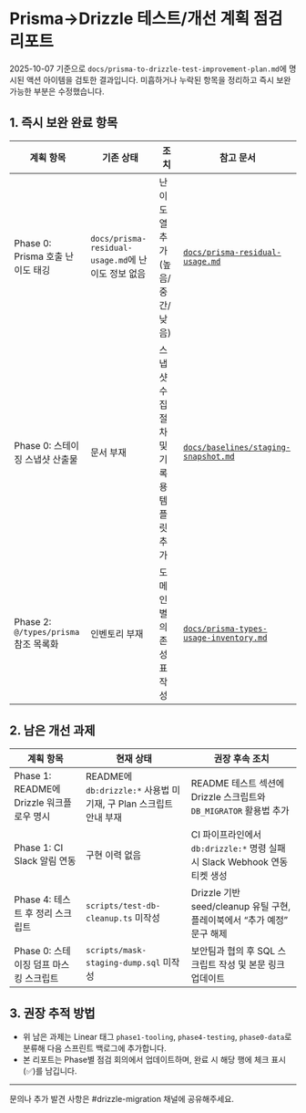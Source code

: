 # Prisma→Drizzle 테스트/개선 계획 점검 리포트

2025-10-07 기준으로 `docs/prisma-to-drizzle-test-improvement-plan.md`에 명시된 액션 아이템을 검토한 결과입니다. 미흡하거나 누락된 항목을
정리하고 즉시 보완 가능한 부분은 수정했습니다.

## 1. 즉시 보완 완료 항목
| 계획 항목 | 기존 상태 | 조치 | 참고 문서 |
| --- | --- | --- | --- |
| Phase 0: Prisma 호출 난이도 태깅 | `docs/prisma-residual-usage.md`에 난이도 정보 없음 | 난이도 열 추가(높음/중간/낮음) | [`docs/prisma-residual-usage.md`](./prisma-residual-usage.md) |
| Phase 0: 스테이징 스냅샷 산출물 | 문서 부재 | 스냅샷 수집 절차 및 기록용 템플릿 추가 | [`docs/baselines/staging-snapshot.md`](./baselines/staging-snapshot.md) |
| Phase 2: `@/types/prisma` 참조 목록화 | 인벤토리 부재 | 도메인별 의존성 표 작성 | [`docs/prisma-types-usage-inventory.md`](./prisma-types-usage-inventory.md) |

## 2. 남은 개선 과제
| 계획 항목 | 현재 상태 | 권장 후속 조치 |
| --- | --- | --- |
| Phase 1: README에 Drizzle 워크플로우 명시 | README에 `db:drizzle:*` 사용법 미기재, 구 Plan 스크립트 안내 부재 | README 테스트 섹션에 Drizzle 스크립트와 `DB_MIGRATOR` 활용법 추가 |
| Phase 1: CI Slack 알림 연동 | 구현 이력 없음 | CI 파이프라인에서 `db:drizzle:*` 명령 실패 시 Slack Webhook 연동 티켓 생성 |
| Phase 4: 테스트 후 정리 스크립트 | `scripts/test-db-cleanup.ts` 미작성 | Drizzle 기반 seed/cleanup 유틸 구현, 플레이북에서 “추가 예정” 문구 해제 |
| Phase 0: 스테이징 덤프 마스킹 스크립트 | `scripts/mask-staging-dump.sql` 미작성 | 보안팀과 협의 후 SQL 스크립트 작성 및 본문 링크 업데이트 |

## 3. 권장 추적 방법
- 위 남은 과제는 Linear 태그 `phase1-tooling`, `phase4-testing`, `phase0-data`로 분류해 다음 스프린트 백로그에 추가합니다.
- 본 리포트는 Phase별 점검 회의에서 업데이트하며, 완료 시 해당 행에 체크 표시(✅)를 남깁니다.

---

문의나 추가 발견 사항은 #drizzle-migration 채널에 공유해주세요.
